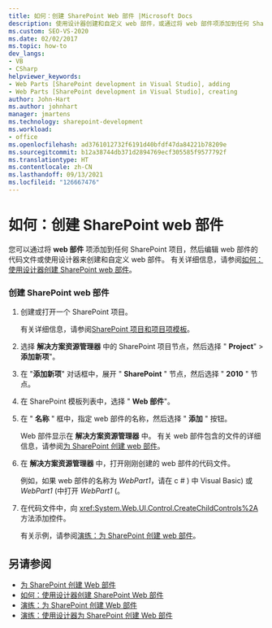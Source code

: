 ```yaml
---
title: 如何：创建 SharePoint Web 部件 |Microsoft Docs
description: 使用设计器创建和自定义 web 部件，或通过将 web 部件项添加到任何 SharePoint 项目，然后编辑 web 部件的代码文件。
ms.custom: SEO-VS-2020
ms.date: 02/02/2017
ms.topic: how-to
dev_langs:
- VB
- CSharp
helpviewer_keywords:
- Web Parts [SharePoint development in Visual Studio], adding
- Web Parts [SharePoint development in Visual Studio], creating
author: John-Hart
ms.author: johnhart
manager: jmartens
ms.technology: sharepoint-development
ms.workload:
- office
ms.openlocfilehash: ad3761012732f6191d40bfdf47da84221b78209e
ms.sourcegitcommit: b12a38744db371d2894769ecf305585f9577792f
ms.translationtype: HT
ms.contentlocale: zh-CN
ms.lasthandoff: 09/13/2021
ms.locfileid: "126667476"
---
```

# <a name="how-to-create-a-sharepoint-web-part"></a>如何：创建 SharePoint web 部件
  您可以通过将 **web 部件** 项添加到任何 SharePoint 项目，然后编辑 web 部件的代码文件或使用设计器来创建和自定义 web 部件。 有关详细信息，请参阅[如何：使用设计器创建 SharePoint web 部件](../sharepoint/how-to-create-a-sharepoint-web-part-by-using-a-designer.md)。

### <a name="to-create-a-sharepoint-web-part"></a>创建 SharePoint web 部件

1. 创建或打开一个 SharePoint 项目。

     有关详细信息，请参阅[SharePoint 项目和项目项模板](../sharepoint/sharepoint-project-and-project-item-templates.md)。

2. 选择 **解决方案资源管理器** 中的 SharePoint 项目节点，然后选择 " **Project**"  >  **添加新项**"。

3. 在 "**添加新项**" 对话框中，展开 " **SharePoint** " 节点，然后选择 " **2010** " 节点。

4. 在 SharePoint 模板列表中，选择 " **Web 部件**"。

5. 在 " **名称** " 框中，指定 web 部件的名称，然后选择 " **添加** " 按钮。

     Web 部件显示在 **解决方案资源管理器** 中。 有关 web 部件包含的文件的详细信息，请参阅[为 SharePoint 创建 web 部件](../sharepoint/creating-web-parts-for-sharepoint.md)。

6. 在 **解决方案资源管理器** 中，打开刚刚创建的 web 部件的代码文件。

     例如，如果 web 部件的名称为 *WebPart1*，请在 c # ) 中 Visual Basic) 或 *WebPart1* (中打开 *WebPart1* (。

7. 在代码文件中，向 <xref:System.Web.UI.Control.CreateChildControls%2A> 方法添加控件。

     有关示例，请参阅[演练：为 SharePoint 创建 web 部件](../sharepoint/walkthrough-creating-a-web-part-for-sharepoint.md)。

## <a name="see-also"></a>另请参阅
- [为 SharePoint 创建 Web 部件](../sharepoint/creating-web-parts-for-sharepoint.md)
- [如何：使用设计器创建 SharePoint Web 部件](../sharepoint/how-to-create-a-sharepoint-web-part-by-using-a-designer.md)
- [演练：为 SharePoint 创建 Web 部件](../sharepoint/walkthrough-creating-a-web-part-for-sharepoint.md)
- [演练：使用设计器为 SharePoint 创建 Web 部件](../sharepoint/walkthrough-creating-a-web-part-for-sharepoint-by-using-a-designer.md)
